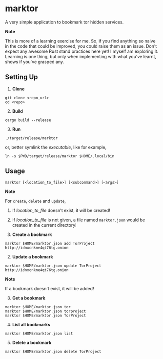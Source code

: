# marktor

A very simple application to bookmark tor hidden services.

**Note**

This is more of a learning exercise for me. So, if you find anything so naive in the code that could be improved, you could raise them as an issue. Don't expect any awesome Rust stand practices here yet! I myself am exploring it. Learning is one thing, but only when implementing with what you've learnt, shows if you've grasped any.

## Setting Up 

1. **Clone**

```
git clone <repo_url>
cd <repo>
```

2. **Build**

```
cargo build --release
``` 

3. **Run**

```
./target/release/marktor
```
or, better symlink the *executable*, like for example,

```
ln -s $PWD/target/release/marktor $HOME/.local/bin
```

## Usage

```
marktor [<location_to_file>] [<subcommand>] [<args>]
```

**Note**

For `create`, `delete` and `update`,

1. If *location_to_file* doesn't exist, it will be created!
2. If *location_to_file* is not given, a file named `marktor.json` would be created in the current directory!

1. **Create a bookmark**

```
marktor $HOME/marktor.json add TorProject http://idnxcnkne4qt76tg.onion
```

2. **Update a bookmark**

```
marktor $HOME/marktor.json update TorProject http://idnxcnkne4qt76tg.onion
```

**Note**

If a bookmark doesn't exist, it will be added!

3. **Get a bookmark**

```
marktor $HOME/marktor.json tor
marktor $HOME/marktor.json torproject
marktor $HOME/marktor.json TorProject
```

4. **List all bookmarks**

```
marktor $HOME/marktor.json list
```

5. **Delete a bookmark**

```
marktor $HOME/marktor.json delete TorProject
